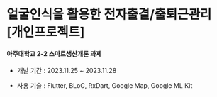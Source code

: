 얼굴인식을 활용한 전자출결/출퇴근관리 [개인프로젝트]
=
#### 아주대학교 2-2 스마트생산개론 과제

- 개발 기간 : 2023.11.25 ~ 2023.11.28

- 사용 기술 : Flutter, BLoC, RxDart, Google Map, Google ML Kit
